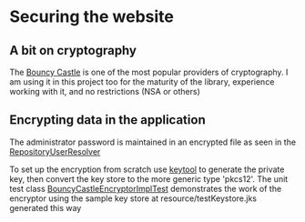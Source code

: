 # Securing the website
## A bit on cryptography

The [Bouncy Castle](https://www.bouncycastle.org/java.html) is one of the most popular providers of cryptography. I am using it in this project too for the maturity of the library, experience working with it, and no restrictions (NSA or others)


## Encrypting data in the application

The administrator password is maintained in an encrypted file as seen in the [RepositoryUserResolver](https://github.com/pmaierean/clatite_cu_gem/blob/master/WebservicesParent/WebsiteParent/WebsiteContent/src/main/java/com/maiereni/host/web/jaxrs/service/impl/RepositoryUserResolverImpl.java)

To set up the encryption from scratch use [keytool](https://docs.oracle.com/cd/E19798-01/821-1841/gjrgy/index.html) to generate the private key, then convert the key store to the more generic type 'pkcs12'. The unit test class [BouncyCastleEncryptorImplTest]() demonstrates the work of the encryptor using the sample key store at resource/testKeystore.jks generated this way